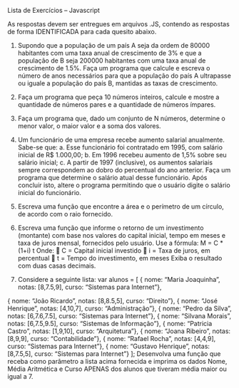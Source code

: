 Lista de Exercícios – Javascript

As respostas devem ser entregues em arquivos .JS, contendo as respostas de forma
IDENTIFICADA para cada quesito abaixo.
1) Supondo que a população de um país A seja da ordem de 80000 habitantes com
uma taxa anual de crescimento de 3% e que a população de B seja 200000
habitantes com uma taxa anual de crescimento de 1.5%. Faça um programa que
calcule e escreva o número de anos necessários para que a população do país A
ultrapasse ou iguale a população do país B, mantidas as taxas de crescimento.
2) Faça um programa que peça 10 números inteiros, calcule e mostre a quantidade
de números pares e a quantidade de números ímpares.
3) Faça um programa que, dado um conjunto de N números, determine o menor
valor, o maior valor e a soma dos valores.
4) Um funcionário de uma empresa recebe aumento salarial anualmente. Sabe-se
que:
a. Esse funcionário foi contratado em 1995, com salário inicial de R$
1.000,00;
b. Em 1996 recebeu aumento de 1,5% sobre seu salário inicial;
c. A partir de 1997 (inclusive), os aumentos salariais sempre correspondem
ao dobro do percentual do ano anterior. Faça um programa que determine
o salário atual desse funcionário. Após concluir isto, altere o programa
permitindo que o usuário digite o salário inicial do funcionário.

5) Escreva uma função que encontre a área e o perímetro de um círculo, de acordo
com o raio fornecido.

6) Escreva uma função que informe o retorno de um investimento (montante) com
base nos valores do capital inicial, tempo em meses e taxa de juros mensal,
fornecidos pelo usuário.
Use a fórmula: M = C * (1+i) t
Onde:
 C = Capital inicial investido
 i = Taxa de juros, em percentual
 t = Tempo do investimento, em meses
Exiba o resultado com duas casas decimais.
7) Considere a seguinte lista:
var alunos = [
{ nome: “Maria Joaquinha”, notas: [8,7.5,9], curso: “Sistemas para Internet”},

{ nome: “João Ricardo”, notas: [8,8.5,5], curso: “Direito”},
{ nome: “José Henrique”, notas: [4,10,7], curso: “Administração”},
{ nome: “Pedro da Silva”, notas: [6,7.6,7.5], curso: “Sistemas para Internet”},
{ nome: “Silvana Morais”, notas: [6,7.5,9.5], curso: “Sistemas de Informação”},
{ nome: “Patricia Castro”, notas: [1,9,10], curso: “Arquitetura”},
{ nome: “Joana Ribeiro”, notas: [8,9,9], curso: “Contabilidade”},
{ nome: “Rafael Rocha”, notas: [4,4,9], curso: “Sistemas para Internet”},
{ nome: “Gustavo Henrique”, notas: [8,7.5,5], curso: “Sistemas para Internet”}
];
Desenvolva uma função que receba como parâmetro a lista acima fornecida e imprima
os dados Nome, Média Aritmética e Curso APENAS dos alunos que tiveram média maior ou
igual a 7.